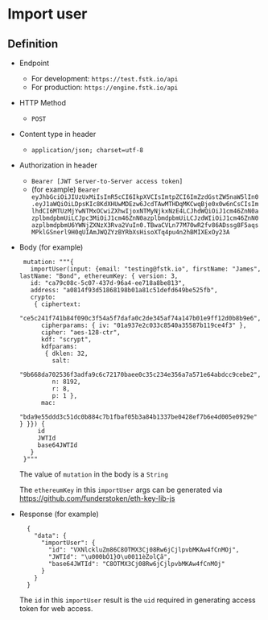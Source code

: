 
# Import user

## Definition

 - Endpoint
   - For development: `https://test.fstk.io/api`
   - For production: `https://engine.fstk.io/api`
- HTTP Method
  - `POST`
- Content type in header
  - `application/json; charset=utf-8`
- Authorization in header
  - `Bearer [JWT Server-to-Server access token]`
  - (for example) `Bearer eyJhbGciOiJIUzUxMiIsInR5cCI6IkpXVCIsImtpZCI6ImZzdGstZW5naW5lIn0.eyJ1aWQiOiLDpsKIc8KdXHUwMDEzw6JcdTAwMTHDqMKCwqBje0x0w6nCsCIsImlhdCI6MTUzMjYwNTMxOCwiZXhwIjoxNTMyNjkxNzE4LCJhdWQiOiJ1cm46ZnN0azplbmdpbmUiLCJpc3MiOiJ1cm46ZnN0azplbmdpbmUiLCJzdWIiOiJ1cm46ZnN0azplbmdpbmU6YWNjZXNzX3Rva2VuIn0.TBwaCVLn77M70wR2fv86ADssg8F5aqsMPklGSnerl9H0qUIAmJWQZYzBYRbXsHisoXTq4pu4n2hBMIXExOy23A`
- Body (for example)

       mutation: """{
         importUser(input: {email: "testing@fstk.io", firstName: "James", lastName: "Bond", ethereumKey: { version: 3,
         id: "ca79c08c-5c07-437d-96a4-ee718a8be813",
         address: "a0814f93d51868198b01a81c51defd649be525fb",
         crypto:
          { ciphertext:
             "ce5c241f741b84f090c3f54a5f7dafa0c2de345af74a147b01e9ff12d0b8b9e6",
            cipherparams: { iv: "01a937e2c033c8540a35587b119ce4f3" },
            cipher: "aes-128-ctr",
            kdf: "scrypt",
            kdfparams:
             { dklen: 32,
               salt:
                "9b668da702536f3adfa9c6c72170baee0c35c234e356a7a571e64abdcc9cebe2",
               n: 8192,
               r: 8,
               p: 1 },
            mac:
             "bda9e55ddd3c51dc0b884c7b1fbaf05b3a84b1337be0428ef7b6e4d005e0929e" } }}) {
           id
           JWTId
           base64JWTId
         }
       }"""

    The value of `mutation` in the body is a `String`

    The `ethereumKey` in this `importUser` args can be generated via https://github.com/funderstoken/eth-key-lib-js

- Response (for example)

        {
          "data": {
            "importUser": {
              "id": "VXNlckluZm86C8OTMX3Cj08Rw6jCjlpvbMKAw4fCnMOj",
              "JWTId": "\u000bÓ1}O\u0011èZolÇã",
              "base64JWTId": "C8OTMX3Cj08Rw6jCjlpvbMKAw4fCnMOj"
            }
          }
        }

    The `id` in this `importUser` result is the `uid` required in generating access token for web access.
